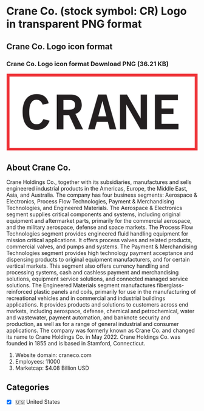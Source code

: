 # Crane Co. (stock symbol: CR) Logo in transparent PNG format

## Crane Co. Logo icon format

### Crane Co. Logo icon format Download PNG (36.21 KB)

![Crane Co. Logo icon format Download PNG (36.21 KB)](/img/orig/CR-448f6699.png)

## About Crane Co.

Crane Holdings Co., together with its subsidiaries, manufactures and sells engineered industrial products in the Americas, Europe, the Middle East, Asia, and Australia. The company has four business segments: Aerospace & Electronics, Process Flow Technologies, Payment & Merchandising Technologies, and Engineered Materials. The Aerospace & Electronics segment supplies critical components and systems, including original equipment and aftermarket parts, primarily for the commercial aerospace, and the military aerospace, defense and space markets. The Process Flow Technologies segment provides engineered fluid handling equipment for mission critical applications. It offers process valves and related products, commercial valves, and pumps and systems. The Payment & Merchandising Technologies segment provides high technology payment acceptance and dispensing products to original equipment manufacturers, and for certain vertical markets. This segment also offers currency handling and processing systems, cash and cashless payment and merchandising solutions, equipment service solutions, and connected managed service solutions. The Engineered Materials segment manufactures fiberglass-reinforced plastic panels and coils, primarily for use in the manufacturing of recreational vehicles and in commercial and industrial buildings applications. It provides products and solutions to customers across end markets, including aerospace, defense, chemical and petrochemical, water and wastewater, payment automation, and banknote security and production, as well as for a range of general industrial and consumer applications. The company was formerly known as Crane Co. and changed its name to Crane Holdings Co. in May 2022. Crane Holdings Co. was founded in 1855 and is based in Stamford, Connecticut.

1. Website domain: craneco.com
2. Employees: 11000
3. Marketcap: $4.08 Billion USD


## Categories
- [x] 🇺🇸 United States
